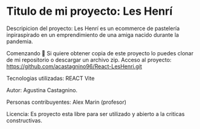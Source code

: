 # Titulo de mi proyecto: Les Henrí 
Descripicion del proyecto: 
Les Henrí es un ecommerce de pastelería inpiraspirado en un emprendimiento de una amiga nacido durante la pandemia.

Comenzando 🚀 Si quiere obtener copia de este proyecto lo puedes clonar de mi repositorio o descargar un archivo zip.
Acceso al proyecto: https://github.com/acastagnino96/React-LesHenri.git

Tecnologias utilizadas: REACT Vite

Autor: Agustina Castagnino.

Personas contribuyentes: Alex Marin (profesor)

Licencia: Es proyecto esta libre para ser utilizado y abierto a la criticas constructivas.
